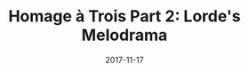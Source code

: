 ﻿---
campaign-uuid: c-daf0baf8-4be9-49ed-a330-1f7e940f0fae
type: Offer
category: Music
date: 2017-11-17
end-date: 2017-12-21
disable-form: false
is_promoted: true
has_entry_page: false
extra-css: ""

logo-left-title: "See Tickets"
logo-left-href: "https://www.seetickets.com/event/homage-trois-part-2-lorde-s-melodrama/firebug/1127588"
logo-left-image: "seetickets-logo.png"

banner-img: "seetickets-main_image.jpg"
hero-header: "seetickets_offer"
competition-description: "Get tickets for Lorde's concert on Friday, 22 Dec 2017 at Firebug, Leicester!"
hero-subheader: ""

title: "Homage à Trois Part 2: Lorde's Melodrama"
bg-image-hero: ""
bg-image-first: ""
bg-image-second: ""

section1-content: >
    <p>0</p>
    <p>0</p>
    <p>0</p>

section2-content: >
    <p>0</p>
    <p>0</p>
    <p>0</p>

entry-title: 
terms-confirmation: >
    
entry-content: >
    <p>0</p>
    <p>0</p>

---